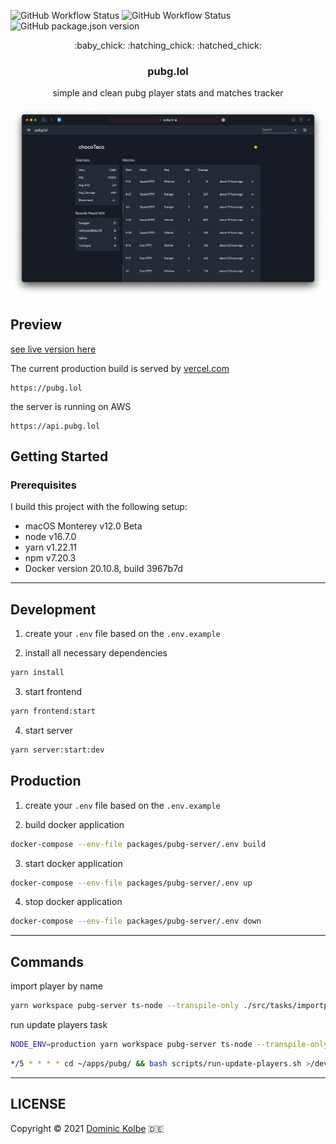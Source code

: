 ![GitHub Workflow Status](https://img.shields.io/github/workflow/status/dominickolbe/pubg/Tests?label=tests)
![GitHub Workflow Status](https://img.shields.io/github/workflow/status/dominickolbe/pubg/Release?label=release)
![GitHub package.json version](https://img.shields.io/github/package-json/v/dominickolbe/pubg)

<p align="center">
  <p align="center">:baby_chick: :hatching_chick: :hatched_chick:</p>
  <h3 align="center">pubg.lol</h3>
  <p align="center">simple and clean pubg player stats and matches tracker<p>
</p>

![Preview](https://github.com/dominickolbe/pubg/blob/master/preview.png?raw=true "pubg.lol")

## Preview

[see live version here](https://pubg.lol)

The current production build is served by [vercel.com](https://vercel.com)

```http
https://pubg.lol
```

the server is running on AWS

```http
https://api.pubg.lol
```

## Getting Started

### Prerequisites

I build this project with the following setup:

- macOS Monterey v12.0 Beta
- node v16.7.0
- yarn v1.22.11
- npm v7.20.3
- Docker version 20.10.8, build 3967b7d

---

## Development

1. create your `.env` file based on the `.env.example`

2. install all necessary dependencies

```bash
yarn install
```

3. start frontend

```bash
yarn frontend:start
```

4. start server

```bash
yarn server:start:dev
```

## Production

1. create your `.env` file based on the `.env.example`

2. build docker application

```bash
docker-compose --env-file packages/pubg-server/.env build
```

3. start docker application

```bash
docker-compose --env-file packages/pubg-server/.env up
```

4. stop docker application

```bash
docker-compose --env-file packages/pubg-server/.env down
```

---

## Commands

import player by name

```bash
yarn workspace pubg-server ts-node --transpile-only ./src/tasks/importplayer.ts *PLAYER_NAME*
```

run update players task

```bash
NODE_ENV=production yarn workspace pubg-server ts-node --transpile-only ./src/tasks/run-update-players.ts
```

```bash
*/5 * * * * cd ~/apps/pubg/ && bash scripts/run-update-players.sh >/dev/null 2>&1
```

---

## LICENSE

Copyright © 2021 [Dominic Kolbe](https://dominickolbe.dk) :de:
